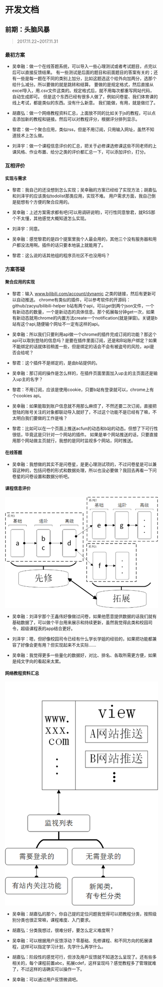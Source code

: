 ﻿# 开发文档

## 前期：头脑风暴
> 2017.11.22~2017.11.31

### 最初方案
* 吴幸融：做一个在线答题系统，可以导入一些心理测试或者考试题目，点完以后可以直接反馈结果。
有一些测试是后面的题目和前面题目的答案有关的；还有一些是每一题在不同的类别上加分，比如这题选这个给外向加两分，选那个给什么减分。所以要做的就是跳转和结算。
要做的是规定格式，然后直接从excel导入，用.csv文件这类的。规定格式后，就不用每次都重写网站代码，自动生成即可。
但是这个东西已经有很多人做了，例如问卷星、我们体育课的线上考试，都是类似的东西。没有什么新意。
我们能做，有用，就是做烂了。

* 胡嘉弘：做一个网络教程资料汇总，上面放不同的比如关于js的教程，可以点击添加新的教程和链接。然后可以对教程评分，根据评分排列显示。

* 黎君：做一个聚合应用，类似rss，但是不用订阅，只用输入网址，虽然不知道技术上怎么做。

* 刘泽宇：做一个课程信息评价的汇总，把关于必修课选修课这些不同老师的上课风格、作业布置、给分之类的评价都汇总一下，可以添加评价，打分。

### 互相评价
#### 实现与需求
* 黎君：我自己的还没想到怎么实现；吴幸融的方案已经给了实现方法；胡嘉弘和刘泽宇的应该类似todolist那类应用，实现不难。
用户需求方面，我自己倒是挺想有个方便的聚合应用的。

* 吴幸融：上述方案需求都有吧(可以用调研说明)，可行性同意黎君，就RSS那个不太懂，其他感觉大概知道怎么实现。

* 刘泽宇：同意。

* 吴幸融：感觉黎君的是四个提案里我个人最会用的，其他三个没有服务器和用户都没法用啊。插件的话只要本地装上就能用了。

* 黎君：这么说的话其他组的程序员社区不也没用吗？

### 方案答疑
#### 聚合应用的实现
* 黎君：输入
www.bilibili.com/account/dynamic
之类的链接，然后有更新可以自动推送。
chrome有类似的插件，可以参考软件的开源码：github/zacyu/bilibili-helper
b站有两个api，可以get到两个json文件，一个有新动态的数量，一个是新动态的具体信息。那个拓展每分钟get一次，如果有新动态就用chrome的内置方法create一个notification(就是弹窗)。关键是b站有这个api,随便输个网址不一定有这样的api。

* 吴幸融：所以我们只要利用api做一个chrome的插件完成订阅的功能？那这个api可以取到登陆的信息吗？是要在插件里面订阅，还是和B站账户绑定？如果不能绑定的话就体验稍差一些，但是绑定的话会不会有被盗号的风险，api是否会给呢？

* 黎君：这个插件不是绑定的，是由b站提供的。

* 吴幸融：那订阅的操作是怎么样的，在插件页面里面加入up主的主页面还是输入up主的名字？

* 黎君：不用订阅，应该是使用cookie，只要b站有登录就可以，chrome上有个cookies api。

* 吴幸融：如果能取到账户信息就不用那么麻烦了，不然还要二次订阅，直接把登陆的账号关注的对象都联动导入就好了，不过这个功能不是已经有了嘛，不太明白我们要做的工作是啥？

* 黎君：比如可以在一个页面上推送acfun的动态和b站的动态。但想了下可行性很低，毕竟这是只针对一个网站的插件。
如果是单个网站推送的话，只要直接用那个网站做主页就行，我想的是同时监视多个网站，同时推送。

#### 在线答题
* 吴幸融：我想做的其实不是问卷星，是更心理测试项的，不过问卷星是可以兼容这种的，包括问卷的形式和数据处理，所以也没必要做？我回去再看一下问卷星的问卷设置和数据分析吧。

#### 课程信息评价
![网站监视推送设想](https://github.com/MilkyW/CODE7/blob/master/src/%E7%BD%91%E7%BB%9C%E6%95%99%E7%A8%8B%E5%85%B3%E7%B3%BB%E8%AE%BE%E6%83%B3.png?raw=true)
* 吴幸融：刘泽宇那个王鑫伟好像做过问卷，如果他愿意提供数据的话我们就有基础数据了，可以做个平台用来展示和持续更新，虽然我觉得此类和校园司令，超级课程表的app结合更好。

* 刘泽宇：嗯，但好像校园司令已经有什么学长学姐的经验的，如果把功能都兼容了好像会更有用？但实现起来不太实际……

* 吴幸融：我觉得更多一些量化的数据好，对比、排名、各取所需更方便，如果是纯文字向的看起来太累。

#### 网络教程资料汇总
![网络教程关系设想](https://github.com/MilkyW/CODE7/blob/master/src/%E7%BD%91%E7%AB%99%E7%9B%91%E8%A7%86%E6%8E%A8%E9%80%81%E8%AE%BE%E6%83%B3.png?raw=true)
* 吴幸融：胡嘉弘的那个，你自己提的定位问题我觉得可以把教程分类，按照级别分类也很正常嘛，课程难度、入门要求。

* 胡嘉弘：分类我想过，很难分好，要怎么定义难度啊？

* 吴幸融：可以根据用户反馈浮动？零基础、先修课程、和不同方向的拓展课程，这样可以指定学习计划，先学什么再学什么。

* 胡嘉弘：阶段性的感觉可行，但涉及用户反馈就不知道怎么呈现了。还有些多相关的，每个课程前置abc，拓展cdef，这样呈现吗？感觉教程多了管理就难了，不过这样的话确实可以操作一下。

* 吴幸融：可以通过用户反馈微调吧。
